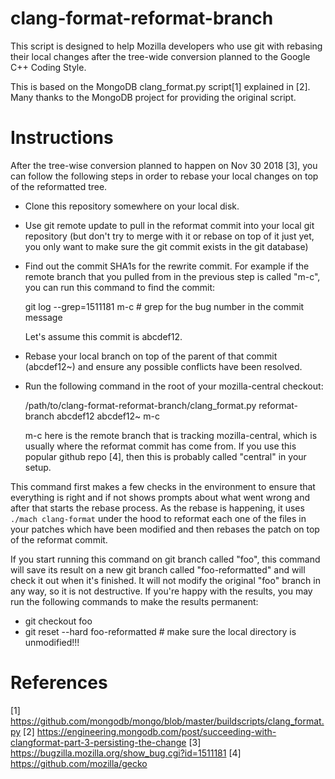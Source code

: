 clang-format-reformat-branch
============================

This script is designed to help Mozilla developers who use git with rebasing
their local changes after the tree-wide conversion planned to the Google C++
Coding Style.

This is based on the MongoDB clang_format.py script[1] explained in [2].  Many
thanks to the MongoDB project for providing the original script.

Instructions
============

After the tree-wise conversion planned to happen on Nov 30 2018 [3], you can
follow the following steps in order to rebase your local changes on top of the
reformatted tree.

  * Clone this repository somewhere on your local disk.
  * Use git remote update to pull in the reformat commit into your local git
    repository (but don't try to merge with it or rebase on top of it just
    yet, you only want to make sure the git commit exists in the git database)
  * Find out the commit SHA1s for the rewrite commit.  For example if the
    remote branch that you pulled from in the previous step is called "m-c",
    you can run this command to find the commit:

      git log --grep=1511181 m-c # grep for the bug number in the commit message
    
    Let's assume this commit is abcdef12.
  * Rebase your local branch on top of the parent of that commit (abcdef12~)
    and ensure any possible conflicts have been resolved.
  * Run the following command in the root of your mozilla-central checkout:
    
      /path/to/clang-format-reformat-branch/clang_format.py reformat-branch abcdef12 abcdef12~ m-c

    m-c here is the remote branch that is tracking mozilla-central, which is
    usually where the reformat commit has come from.  If you use this popular
    github repo [4], then this is probably called "central" in your setup.

This command first makes a few checks in the environment to ensure that everything
is right and if not shows prompts about what went wrong and after that starts
the rebase process.  As the rebase is happening, it uses `./mach clang-format`
under the hood to reformat each one of the files in your patches which have
been modified and then rebases the patch on top of the reformat commit.

If you start running this command on git branch called "foo", this command will
save its result on a new git branch called "foo-reformatted" and will check
it out when it's finished.  It will not modify the original "foo" branch in any
way, so it is not destructive.  If you're happy with the results, you may run
the following commands to make the results permanent:

  * git checkout foo
  * git reset --hard foo-reformatted # make sure the local directory is unmodified!!!


References
==========

[1] https://github.com/mongodb/mongo/blob/master/buildscripts/clang_format.py
[2] https://engineering.mongodb.com/post/succeeding-with-clangformat-part-3-persisting-the-change
[3] https://bugzilla.mozilla.org/show_bug.cgi?id=1511181
[4] https://github.com/mozilla/gecko
